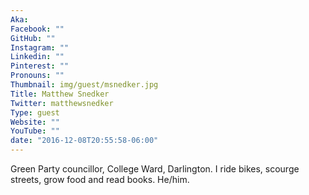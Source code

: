 ```yaml
---
Aka:
Facebook: ""
GitHub: ""
Instagram: ""
Linkedin: ""
Pinterest: ""
Pronouns: ""
Thumbnail: img/guest/msnedker.jpg
Title: Matthew Snedker
Twitter: matthewsnedker
Type: guest
Website: ""
YouTube: ""
date: "2016-12-08T20:55:58-06:00"
---
```

Green Party councillor, College Ward, Darlington. I ride bikes, scourge streets, grow food and read books. He/him.